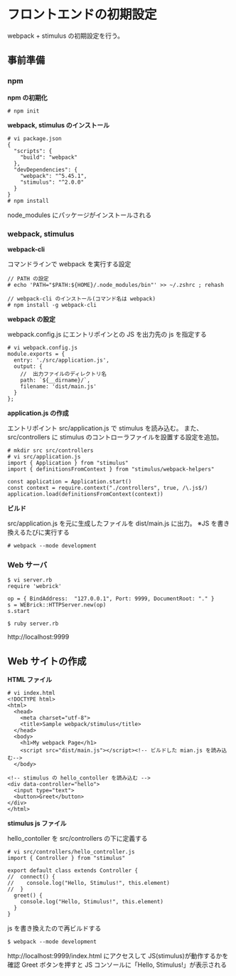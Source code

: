 # フロントエンドの初期設定

webpack + stimulus の初期設定を行う。

## 事前準備

### npm

**npm の初期化**

```
# npm init
```

**webpack, stimulus のインストール**

```
# vi package.json
{
  "scripts": {
    "build": "webpack"
  },
  "devDependencies": {
    "webpack": "^5.45.1",
    "stimulus": "^2.0.0"
  }
}
# npm install
```

node_modules にパッケージがインストールされる

### webpack, stimulus

**webpack-cli**

コマンドラインで webpack を実行する設定

```
// PATH の設定
# echo 'PATH="$PATH:${HOME}/.node_modules/bin"' >> ~/.zshrc ; rehash

// webpack-cli のインストール(コマンド名は webpack)
# npm install -g webpack-cli
```

**webpack の設定**

webpack.config.js にエントリポインとの JS を出力先の js を指定する

```
# vi webpack.config.js
module.exports = {
  entry: './src/application.js',
  output: {
    //  出力ファイルのディレクトリ名
    path: `${__dirname}/`,
    filename: 'dist/main.js'
  }
};
```

**application.js の作成**

エントリポイント src/application.js で stimulus を読み込む。
また、src/controllers に stimulus のコントローラファイルを設置する設定を追加。

```
# mkdir src src/controllers
# vi src/application.js
import { Application } from "stimulus"
import { definitionsFromContext } from "stimulus/webpack-helpers"

const application = Application.start()
const context = require.context("./controllers", true, /\.js$/)
application.load(definitionsFromContext(context))
```

**ビルド**

src/application.js を元に生成したファイルを dist/main.js に出力。
※JS を書き換えるたびに実行する

```
# webpack --mode development
```

### Web サーバ

```
$ vi server.rb
require 'webrick'

op = { BindAddress:  "127.0.0.1", Port: 9999, DocumentRoot: "." }
s = WEBrick::HTTPServer.new(op)
s.start

$ ruby server.rb
```

http://localhost:9999

## Web サイトの作成

**HTML ファイル**

```
# vi index.html
<!DOCTYPE html>
<html>
  <head>
    <meta charset="utf-8">
    <title>Sample webpack/stimulus</title>
  </head>
  <body>
    <h1>My webpack Page</h1>
    <script src="dist/main.js"></script><!-- ビルドした mian.js を読み込む-->
  </body>

<!-- stimulus の hello_contoller を読み込む -->
<div data-controller="hello">
  <input type="text">
  <button>Greet</button>
</div>
</html>
```

**stimulus js ファイル**

hello_contoller を src/controllers の下に定義する
```
# vi src/controllers/hello_controller.js
import { Controller } from "stimulus"

export default class extends Controller {
//  connect() {
//    console.log("Hello, Stimulus!", this.element)
//  }
  greet() {
    console.log("Hello, Stimulus!", this.element)
  }
}
```

js を書き換えたので再ビルドする

```
$ webpack --mode development
```

http://localhost:9999/index.html にアクセスして JS(stimulus)が動作するかを確認
Greet ボタンを押すと JS コンソールに「Hello, Stimulus!」が表示される
